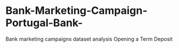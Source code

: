 # Bank-Marketing-Campaign-Portugal-Bank-
Bank marketing campaigns dataset analysis Opening a Term Deposit
